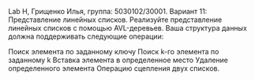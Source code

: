 Lab H, Грищенко Илья, группа: 5030102/30001.
Вариант 11: Представление линейных списков. Реализуйте представление линейных списков с помощью AVL-деревьев. Ваша структура данных должна поддерживать следующие операции:

Поиск элемента по заданному ключу
Поиск k-го элемента по заданному k
Вставка элемента в определенное место
Удаление определенного элемента
Операцию сцепления двух списков.
